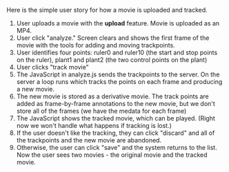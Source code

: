 Here is the simple user story for how a movie is uploaded and tracked.

1. User uploads a movie with the **upload** feature. Movie is uploaded as an MP4.
2. User click "analyze." Screen clears and shows the first frame of the movie with the tools for adding and moving trackpoints.
3. User identifies four points: ruler0 and ruler10 (the start and stop points on the ruler), plant1 and plant2 (the two control points on the plant)
4. User clicks "track movie"
5. The JavaScript in analyze.js sends the trackpoints to the server. On the server a loop runs which tracks the points on each frame and producing a new movie.
6. The new movie is stored as a derivative movie. The track points are added as frame-by-frame annotations to the new movie, but we don't store all of the frames (we have the medata for each frame)
7. The JavaScript shows the tracked movie, which can be played. (Right now we won't handle what happens if tracking is lost.)
8. If the user doesn't like the tracking, they can click "discard" and all of the trackpoints and the new movie are abandoned.
9. Otherwise, the user can click "save" and the system returns to the list. Now the user sees two movies - the original movie and the tracked movie.
